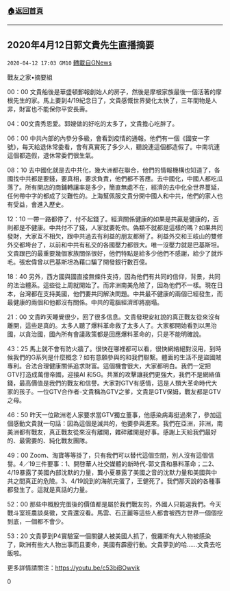 ###  [:house:返回首頁](https://github.com/ourhimalayas/txt)
---

## 2020年4月12日郭文貴先生直播摘要
`2020-04-12 17:03 GM10` [轉載自GNews](https://gnews.org/zh-hant/170677/)

戰友之家•摘要組

00：00 文貴船後是華盛頓郵報創始人的房子，然後是摩根家族最後一個活著的摩根先生的家。馬上要到4/19紀念日了，文貴感慨世界變化太快了，三年間物是人非，財富也不能保你平安長壽。

04：00文貴秀恩愛。郭嫂做的好吃的太多了，文貴擔心吃胖了。

06：00 中共內部的內參分多級，會看到疫情的通報。他們有一個《國安一字號》，每天給退休常委看，會有真實死了多少人，聽說連這個都造假了。中南坑連這個都造假，退休常委們很生氣。

08：10 去中國化就是去中共化，幾大洲都在聯合，他們的情報機構也知道了，各國找中共都是要錢，要真相，要求負責，他們都不答應。去中國化，中國人都吃瓜落了。所有開店的商鋪轉讓率是多少，簡直無處不在，經濟的去中化全世界蔓延，任何帶中字的都成了災難性的。上海幫佩服文貴分開中國人和中共，他們的家人也有受益，會進入歷史。

12：10 一帶一路都停了，付不起錢了。經濟關係健康的如果是共贏是健康的，否則都是不健康。中共付不了錢，人家就要乾你。偽類不就都是這樣的嗎？如果共同發財，大家互不相欠，跟中共過去有利益的朋友都掰了。利益外交和王岐山的雙修外交都垮台了，以前和中共有私交的各國壓力都很大。唯一沒壓力就是巴基斯坦。文貴跟巴的最重要幾個家族關係很好，他們特點是給多少他們不感謝，給少了就炸毛。張宏偉曾以巴基斯坦為藉口騙了開發銀行數百億。

18：40 另外，西方國與國直接無條件支持，因為他們有共同的信仰，背景，共同的法治體系。這些從上周就開始了。而非洲南美危險了，因為他們不一樣。現在日本，台灣都在支持美國，他們要共同解決問題。中共最不健康的兩個已經發生，而最健康的兩個和他都沒有關係。中共的電腦經濟即將崩塌。

21：00 文貴昨天睡覺很少，回了很多信息。文貴發現安紅說的真正戰友從來沒有離開，這些是真的。太多人聽了爆料革命救了太多人了。大家都開始看到以黑治國，以貪治國，國內所有會議政策都是回應爆料革命的，只是不能明確說。

43：25 馬上就不會有防火牆了。很快在哪裡都可以看，很快網絡絕對沒用，到時候我們的G系列是什麼概念？如有意願參與的和我們聯繫。體面的生活不是盜國賊專利。合法合理健康關係追求財富。這個機會很大，大家都明白。我們一定把GTV打造成萬億帝國，迎接AI 和5G。共黨的攻擊讓我們更強大，我們不是網絡值錢，最高價值是我們的戰友和信譽。大家對GTV有感情，這是人類大革命時代大家的孩子。一位GTV合作者-文貴稱為GTV之爹，文貴是GTV保姆，戰友都是GTV之母。

46：50 昨天一位歐洲老人家要求當GTV獨立董事，他感染病毒挺過來了，參加這個感動文貴就一句話：因為這個是滅共的，他要參與進來。我們在亞洲，非洲，南美洲都有戰友，真正戰友從來沒有離開，雜碎離開是好事。感謝上天給我們最好的、最需要的、純化戰友團隊。

49：00 Zoom、淘寶等等掛了，只有我們可以替代這個空間，別人沒有這個信譽。4／19三件要事：1、開啓華人社交媒體的新時代-郭文貴和暴料革命；二2、4/19暴露了美國內部沈默的力量，龔小夏暴露了美國之音的沈默力量和美國與中共之間真正的危險。3、4/19說到的海航完蛋了，王健死了。我們那天說的各種事都發生了。這就是真話的力量。

52：00 那些中概股完蛋後的價值都是屬於我們戰友的，外國人只能選我們。今天戰斗室班農談吳徵，文貴還沒看。馬雲、石正麗等這些人都會被西方世界一個個挖到底，一個都不會少。

53：20 文貴夢到P4實驗室一個關鍵人被美國人抓了，俄羅斯有大人物被感染了，歐洲有些大人物出事而且要命，美國有霹靂行動。文貴夢到的哈……文貴去吃飯啦。

更多詳情請關注：https://youtu.be/c53biBOwvik





0
